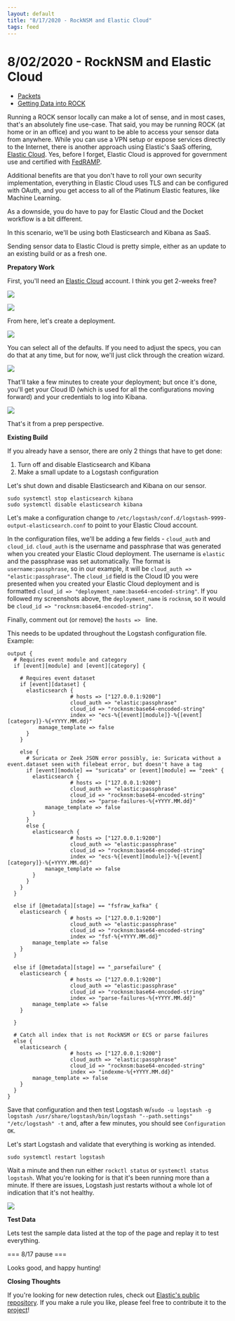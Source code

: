 ```yaml
---
layout: default
title: "8/17/2020 - RockNSM and Elastic Cloud"
tags: feed
---
```

# 8/02/2020 - RockNSM and Elastic Cloud
- [Packets](http://malware-traffic-analysis.net/2020/03/11/index.html)
- [Getting Data into ROCK](https://github.com/huntops-blue/huntops-blue.github.io/blob/master/rock-install.md#getting-data-into-rock)

Running a ROCK sensor locally can make a lot of sense, and in most cases, that's an absolutely fine use-case. That said, you may be running ROCK (at home or in an office) and you want to be able to access your sensor data from anywhere. While you can use a VPN setup or expose services directly to the Internet, there is another approach using Elastic's SaaS offering, [Elastic Cloud](https://cloud.elastic.co). Yes, before I forget, Elastic Cloud is approved for government use and certified with [FedRAMP](https://marketplace.fedramp.gov/#!/product/elastic-cloud?sort=productName&productNameSearch=elastic).

Additional benefits are that you don't have to roll your own security implementation, everything in Elastic Cloud uses TLS and can be configured with OAuth, and you get access to all of the Platinum Elastic features, like Machine Learning.

As a downside, you do have to pay for Elastic Cloud and the Docket workflow is a bit different.

In this scenario, we'll be using both Elasticsearch and Kibana as SaaS.

Sending sensor data to Elastic Cloud is pretty simple, either as an update to an existing build or as a fresh one.

**Prepatory Work**

First, you'll need an [Elastic Cloud](https://cloud.elastic.co) account. I think you get 2-weeks free?

![](/images/8-17-20-1.png)

![](/images/8-17-20-2.png)

From here, let's create a deployment.

![](/images/8-17-20-3.png)

You can select all of the defaults. If you need to adjust the specs, you can do that at any time, but for now, we'll just click through the creation wizard.

![](/images/8-17-20-4.png)

That'll take a few minutes to create your deployment; but once it's done, you'll get your Cloud ID (which is used for all the configurations moving forward) and your credentials to log into Kibana.

![](/images/8-17-20-5.png)

That's it from a prep perspective.

**Existing Build**

If you already have a sensor, there are only 2 things that have to get done:

1. Turn off and disable Elasticsearch and Kibana
1. Make a small update to a Logstash configuration

Let's shut down and disable Elasticsearch and Kibana on our sensor.
```
sudo systemctl stop elasticsearch kibana
sudo systemctl disable elasticsearch kibana
```

Let's make a configuration change to `/etc/logstash/conf.d/logstash-9999-output-elasticsearch.conf` to point to your Elastic Cloud account.

In the configuration files, we'll be adding a few fields - `cloud_auth` and `cloud_id`. `cloud_auth` is the username and passphrase that was generated when you created your Elastic  Cloud deployment. The username is `elastic` and the passphrase was set automatically. The format is `username:passphrase`, so in our example, it will be `cloud_auth => "elastic:passphrase"`. The `cloud_id` field is the Cloud ID you were presented when you created your Elastic Cloud deployment and is formatted `cloud_id => "deployment_name:base64-encoded-string"`. If you followed my screenshots above, the `deployment_name` is `rocknsm`, so it would be `cloud_id => "rocknsm:base64-encoded-string"`.

Finally, comment out (or remove) the `hosts => ` line.

This needs to be updated throughout the Logstash configuration file. Example:
```
output {
  # Requires event module and category
  if [event][module] and [event][category] {

    # Requires event dataset
    if [event][dataset] {
      elasticsearch {
                    # hosts => ["127.0.0.1:9200"]
                    cloud_auth => "elastic:passphrase"
                    cloud_id => "rocknsm:base64-encoded-string"
                    index => "ecs-%{[event][module]}-%{[event][category]}-%{+YYYY.MM.dd}"
          manage_template => false
      }
    }

    else {
      # Suricata or Zeek JSON error possibly, ie: Suricata without a event.dataset seen with filebeat error, but doesn't have a tag
      if [event][module] == "suricata" or [event][module] == "zeek" {
        elasticsearch {
                    # hosts => ["127.0.0.1:9200"]
                    cloud_auth => "elastic:passphrase"
                    cloud_id => "rocknsm:base64-encoded-string"
                    index => "parse-failures-%{+YYYY.MM.dd}"
            manage_template => false
        }
      }
      else {
        elasticsearch {
                    # hosts => ["127.0.0.1:9200"]
                    cloud_auth => "elastic:passphrase"
                    cloud_id => "rocknsm:base64-encoded-string"
                    index => "ecs-%{[event][module]}-%{[event][category]}-%{+YYYY.MM.dd}"
            manage_template => false
        }
      }
    }
  }

  else if [@metadata][stage] == "fsfraw_kafka" {
    elasticsearch {
                    # hosts => ["127.0.0.1:9200"]
                    cloud_auth => "elastic:passphrase"
                    cloud_id => "rocknsm:base64-encoded-string"
                    index => "fsf-%{+YYYY.MM.dd}"
        manage_template => false
    }
  }

  else if [@metadata][stage] == "_parsefailure" {
    elasticsearch {
                    # hosts => ["127.0.0.1:9200"]
                    cloud_auth => "elastic:passphrase"
                    cloud_id => "rocknsm:base64-encoded-string"
                    index => "parse-failures-%{+YYYY.MM.dd}"
        manage_template => false
    }

  }

  # Catch all index that is not RockNSM or ECS or parse failures
  else {
    elasticsearch {
                    # hosts => ["127.0.0.1:9200"]
                    cloud_auth => "elastic:passphrase"
                    cloud_id => "rocknsm:base64-encoded-string"
                    index => "indexme-%{+YYYY.MM.dd}"
        manage_template => false
    }
  }
}
```
Save that configuration and then test Logstash w/`sudo -u logstash -g logstash /usr/share/logstash/bin/logstash "--path.settings" "/etc/logstash" -t` and, after a few minutes, you should see `Configuration OK`.

Let's start Logstash and validate that everything is working as intended.

```
sudo systemctl restart logstash
```

Wait a minute and then run either `rockctl status` or `systemctl status logstash`. What you're looking for is that it's been running more than a minute. If there are issues, Logstash just restarts without a whole lot of indication that it's not healthy.

![](/images/8-17-20-6.png)

**Test Data**

Lets test the sample data listed at the top of the page and replay it to test everything.

=== 8/17 pause ===

Looks good, and happy hunting!

**Closing Thoughts**

If you're looking for new detection rules, check out [Elastic's public repository](https://www.elastic.co/blog/elastic-security-opens-public-detection-rules-repo). If you make a rule you like, please feel free to contribute it to the [project](https://github.com/elastic/detection-rules)!
